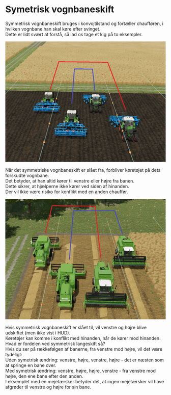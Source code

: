 # Symetrisk vognbaneskift  
Symmetrisk vognbaneskift bruges i konvojtilstand og fortæller chaufføren, i hvilken vognbane han skal køre efter svinget.  
Dette er lidt svært at forstå, så lad os tage et kig på to eksempler.

![Image](../assets/images/regularchange_0_0_1020_765.png)

  
Når det symmetriske vognbaneskift er slået fra, forbliver køretøjet på dets forskudte vognbane.  
Det betyder, at han altid kører til venstre eller højre fra banen.  
Dette sikrer, at hjælperne ikke kører ved siden af ​​hinanden.  
Der vil ikke være risiko for konflikt med en anden chauffør.  


![Image](../assets/images/symetricchange_0_0_1020_765.png)

  
Hvis symmetrisk vognbaneskift er slået til, vil venstre og højre blive udskiftet (men ikke vist i HUD).  
Køretøjer kan komme i konflikt med hinanden, når de kører mod hinanden.  
Hvad er fordelen ved symmetrisk langeskift så?  
Hvis du ser på rækkefølgen af ​​banerne, fra venstre mod højre, vil det være tydeligt:  
Uden symetrisk ændring: venstre, højre, venstre, højre - det er næsten som at springe en bane over.  
Med symetrisk ændring: venstre, højre, højre, venstre - fra venstre mod højre, den ene bane efter den anden.  
I eksemplet med en mejetærsker betyder det, at ingen mejetærsker vil have afgrøder til venstre og højre for sin bane.

